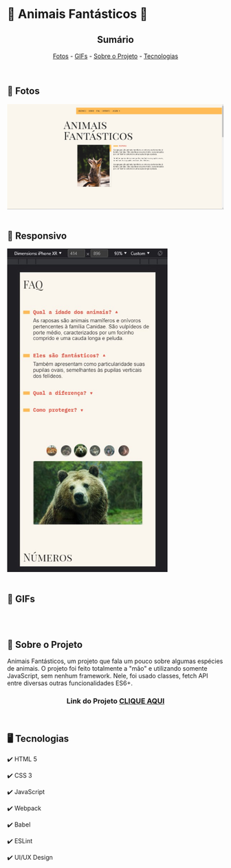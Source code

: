 <h1>🦊 Animais Fantásticos 🦊</h1>

<!-- LINKS -->
<div align="center">
 
 <h2> Sumário</h2>
 
 <a href="#fotos">Fotos</a> - 
  <a href="#GIFs">GIFs</a> - 
  <a href="#sobre">Sobre o Projeto</a> - 
  <a href="#tec">Tecnologias</a>
</div>
<br>

<!-- FOTOS -->
<div id="fotos">
    <h2> 📸 Fotos </h2>
        <img src="./img/readme/home.jpg" alt="" style="width:750px">
        <br><br>
       
 <h2> 📱 Responsivo </h2>
    <img src="./img/readme/resp.jpg" alt="" style="height:750px">
        <br><br>
        
   <h2 id="GIFs"> 🎥 GIFs </h2>
        <img src="./img/readme/animais-fantasticos.gif" alt="" style="width:750px">
        <br><br>

</div>

<!-- SOBRE -->
<div id="sobre">
    <h2> 📝 Sobre o Projeto </h2> 
    <p> Animais Fantásticos, um projeto que fala um pouco sobre algumas espécies de animais. O projeto foi feito totalmente a "mão" e utilizando somente JavaScript, sem nenhum framework. Nele, foi usado classes, fetch API entre diversas outras funcionalidades ES6+. </p>
 
 <h3 align="center">Link do Projeto <a href="https://lucasfrancobn.github.io/Animais-Fantasticos/">CLIQUE AQUI</a></h3>

</div>
<br>

<!-- TECNOLOGIAS -->
<div id="tec">

<h2> 🖥️ Tecnologias</h2>
    <p> ✔️ HTML 5 </p>
    <p> ✔️ CSS 3 </p>
    <p> ✔️ JavaScript </p>
    <p> ✔️ Webpack </p>
    <p> ✔️ Babel </p>
    <p> ✔️ ESLint </p>
    <p> ✔️ UI/UX Design </p>

</div>
